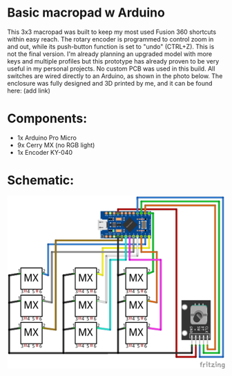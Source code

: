 # Basic macropad w Arduino
This 3x3 macropad was built to keep my most used Fusion 360 shortcuts within easy reach. The rotary encoder is programmed to control zoom in and out, while its push-button function is set to "undo" (CTRL+Z).
This is not the final version. I'm already planning an upgraded model with more keys and multiple profiles but this prototype has already proven to be very useful in my personal projects.
No custom PCB was used in this build. All switches are wired directly to an Arduino, as shown in the photo below. The enclosure was fully designed and 3D printed by me, and it can be found here: (add link)

# Components:
- 1x Arduino Pro Micro
- 9x Cerry MX (no RGB light)
- 1x Encoder KY-040

# Schematic:
![Schema del Macropad](Schematic.jpg)
